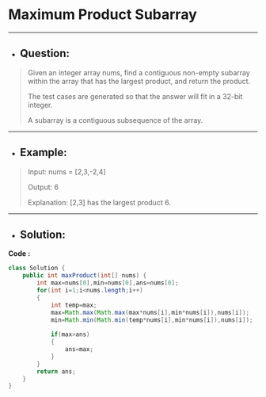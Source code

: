 # Maximum Product Subarray
---
- ## Question:
> Given an integer array nums, find a contiguous non-empty subarray within the array that has the largest product, and return the product.
> 
> The test cases are generated so that the answer will fit in a 32-bit integer.
> 
> A subarray is a contiguous subsequence of the array.
---
- ## Example:
> Input: nums = [2,3,-2,4]
> 
> Output: 6
> 
> Explanation: [2,3] has the largest product 6.
---
- ## Solution:
**Code :**
```java
class Solution {
    public int maxProduct(int[] nums) {
        int max=nums[0],min=nums[0],ans=nums[0];
        for(int i=1;i<nums.length;i++)
        {
            int temp=max;
            max=Math.max(Math.max(max*nums[i],min*nums[i]),nums[i]);
            min=Math.min(Math.min(temp*nums[i],min*nums[i]),nums[i]);
            
            if(max>ans)
            {
                ans=max;
            }
        }
        return ans;
    }
}
